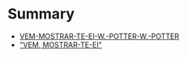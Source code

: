 # Summary

* [VEM-MOSTRAR-TE-EI-W.-POTTER-W.-POTTER](README.md)
* ["VEM, MOSTRAR-TE-EI"](vem,_mostrar-te-ei.md)
